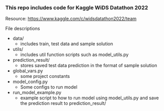 ### This repo includes code for Kaggle WiDS Datathon 2022

Resource: https://www.kaggle.com/c/widsdatathon2022/team


File descriptions
- data/
  - includes train, test data and sample solution
- utils/
  - includes util function scripts such as model_utils.py
- prediction_result/
  - stores saved test data prediction in the format of sample solution
- global_vars.py
  - some project constants
- model_config.py
  - Some configs to run model
- run_model_example.py
  - example script to how to run model using model_utils.py and save the prediction result to prediction_result/
